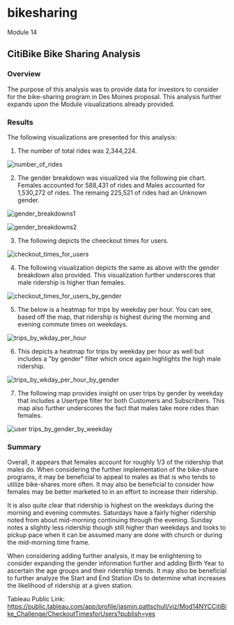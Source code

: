 # bikesharing

Module 14

## CitiBike Bike Sharing Analysis

### Overview

The purpose of this analysis was to provide data for investors to consider for the bike-sharing program in Des Moines proposal.  This analysis further expands upon the Module visualizations already provided.

### Results

The following visualizations are presented for this analysis:

1. The number of total rides was 2,344,224.

![number_of_rides](https://user-images.githubusercontent.com/90632470/147144032-f2944845-82d7-4616-b45f-ef83c1924696.png)

2. The gender breakdown was visualized via the following pie chart.  Females accounted for 588,431 of rides and Males accounted for 1,530,272 of rides.  The remaing 225,521 of rides had an Unknown gender.

![gender_breakdowns1](https://user-images.githubusercontent.com/90632470/147144064-ee9998d7-c1d9-4b99-a707-388c57d4f4f0.png)

![gender_breakdowns2](https://user-images.githubusercontent.com/90632470/147144070-20691a0e-6316-4d52-a77e-8369d3983d34.png)

3. The following depicts the cheeckout times for users.

![checkout_times_for_users](https://user-images.githubusercontent.com/90632470/147144083-731c1428-6528-428c-bc69-bbfcedbb1cfd.png)

4. The following visualization depicts the same as above with the gender breakdown also provided.  This visualization further underscores that male ridership is higher than females.

![checkout_times_for_users_by_gender](https://user-images.githubusercontent.com/90632470/147144105-00181377-d54b-4e84-8b43-83efb64b9528.png)

5. The below is a heatmap for trips by weekday per hour.  You can see, based off the map, that ridership is highest during the morning and evening commute times on weekdays.

![trips_by_wkday_per_hour](https://user-images.githubusercontent.com/90632470/147144125-5fd2e7b9-968b-4007-bb89-53df445f03fd.png)

6. This depicts a heatmap for trips by weekday per hour as well but includes a "by gender" filter which once again highlights the high male ridership.

![trips_by_wkday_per_hour_by_gender](https://user-images.githubusercontent.com/90632470/147144154-e87fccc0-6b6a-4fd2-b337-003195ea62fe.png)

7. The following map provides insight on user trips by gender by weekday that includes a Usertype filter for both Customers and Subscribers.  This map also further underscores the fact that males take more rides than females.

![user trips_by_gender_by_weekday](https://user-images.githubusercontent.com/90632470/147144173-af250dc0-4380-4a6e-8be0-363ef119e795.png)

### Summary

Overall, it appears that females account for roughly 1/3 of the ridership that males do.  When considering the further implementation of the bike-share programs, it may be beneficial to appeal to males as that is who tends to utilize bike-shares more often.  It may also be beneficial to consider how females may be better marketed to in an effort to increase their ridership.

It is also quite clear that ridership is highest on the weekdays during the morning and evening commutes.  Saturdays have a fairly higher ridership noted from about mid-morning continuing through the evening.  Sunday notes a slightly less ridership though still higher than weekdays and looks to pickup pace when it can be assumed many are done with church or during the mid-morning time frame.

When considering adding further analysis, it may be enlightening to consider expanding the gender information further and adding Birth Year to ascertain the age groups and their ridership trends.  It may also be beneficial to further analyze the Start and End Station IDs to determine what increases the likelihood of ridership at a given station.

Tableau Public Link:
https://public.tableau.com/app/profile/jasmin.pattschull/viz/Mod14NYCCitiBike_Challenge/CheckoutTimesforUsers?publish=yes
